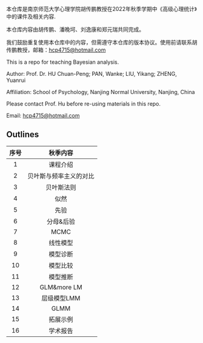 本仓库是南京师范大学心理学院胡传鹏教授在2022年秋季学期中《高级心理统计》中的课件及相关内容.

本仓库内容由胡传鹏、潘晚坷、刘逸康和郑元瑞共同完成。

我们鼓励重复使用本仓库中的内容，但需遵守本仓库的版本协议。使用前请联系胡传鹏教授，邮箱：hcp4715@hotmail.com

This is a repo for teaching Bayesian analysis.

Author: Prof. Dr. HU Chuan-Peng; PAN, Wanke; LIU, Yikang; ZHENG, Yuanrui

Affiliation: School of Psychology, Nanjing Normal University, Nanjing, China

Please contact Prof. Hu before re-using materials in this repo.

Email: hcp4715@hotmail.com


## Outlines

|序号|秋季内容|
| :--: | :--: |
|  1  |  课程介绍 |
|    2  | 贝叶斯与频率主义的对比 |
|    3  | 贝叶斯法则  |
|    4  |  似然 |
|    5  | 先验 |
|    6  | 分母&后验 |
|    7  | MCMC |
|    8  | 线性模型 |
|    9  | 模型诊断 |
|    10  |  模型比较  |
|    11  |    模型推断    |
|    12  | GLM&more LM |
|    13  |   层级模型LMM   |
|    14  | GLMM |
|    15  |    拓展示例    |
|    16  | 学术报告 |
